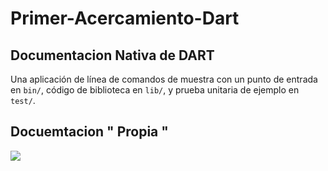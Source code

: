 # Primer-Acercamiento-Dart
## Documentacion Nativa de DART
Una aplicación de línea de comandos de muestra con un punto de entrada en `bin/`, código de biblioteca
en `lib/`, y prueba unitaria de ejemplo en `test/`.
## Docuemtacion " Propia "
<img src="https://upload.wikimedia.org/wikipedia/commons/f/fe/Dart_programming_language_logo.svg">

